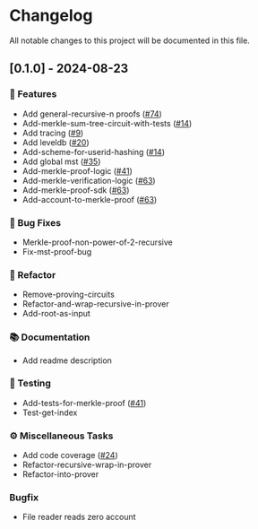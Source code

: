 # Changelog

All notable changes to this project will be documented in this file.

## [0.1.0] - 2024-08-23

### 🚀 Features

- Add general-recursive-n proofs ([#74](https://github.com/okx/proof-of-reserves-v2/pull/74))
- Add-merkle-sum-tree-circuit-with-tests ([#14](https://github.com/okx/proof-of-reserves-v2/pull/14))
- Add tracing ([#9](https://github.com/okx/proof-of-reserves-v2/pull/9))
- Add leveldb ([#20](https://github.com/okx/proof-of-reserves-v2/pull/20))
- Add-scheme-for-userid-hashing ([#14](https://github.com/okx/proof-of-reserves-v2/pull/14))
- Add global mst ([#35](https://github.com/okx/proof-of-reserves-v2/issues/35))
- Add-merkle-proof-logic ([#41](https://github.com/okx/proof-of-reserves-v2/pull/41))
- Add-merkle-verification-logic ([#63](https://github.com/okx/proof-of-reserves-v2/pull/63))
- Add-merkle-proof-sdk ([#63](https://github.com/okx/proof-of-reserves-v2/pull/63))
- Add-account-to-merkle-proof ([#63](https://github.com/okx/proof-of-reserves-v2/pull/63))

### 🐛 Bug Fixes

- Merkle-proof-non-power-of-2-recursive
- Fix-mst-proof-bug

### 🚜 Refactor

- Remove-proving-circuits
- Refactor-and-wrap-recursive-in-prover
- Add-root-as-input

### 📚 Documentation

- Add readme description

### 🧪 Testing

- Add-tests-for-merkle-proof ([#41](https://github.com/okx/proof-of-reserves-v2/pull/41))
- Test-get-index

### ⚙️ Miscellaneous Tasks

- Add code coverage ([#24](https://github.com/okx/proof-of-reserves-v2/pull/24))
- Refactor-recursive-wrap-in-prover
- Refactor-into-prover

### Bugfix

- File reader reads zero account

<!-- generated by git-cliff -->
